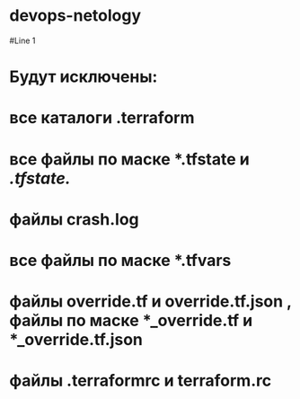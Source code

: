 # devops-netology
#Line 1

# Будут исключены:
# все каталоги  .terraform 
# все файлы по маске *.tfstate и *.tfstate.*
# файлы crash.log
# все файлы по маске *.tfvars
# файлы override.tf и  override.tf.json , файлы по маске *_override.tf и *_override.tf.json
# файлы .terraformrc и terraform.rc